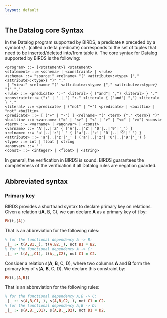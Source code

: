 ```yaml
---
layout: default
---
```


## The Datalog core Syntax
In the Datalog program supported by BIRDS, a predicate `R` preceded by a symbol `+`/`-` (called a delta predicate) corresponds to the set of tuples that need to be inserted/deleted into/from table `R`.
The core syntax for Datalog supported by BIRDS is the following:
```text
<program> ::= {<statement>} <statement>
<statement> ::= <schema> | <constraint> | <rule>
<schema> ::= "source:" <relname> "(" <attribute>:<type> {"," <attribute>:<type>} ")" "." 
 | "view:" <relname> "(" <attribute>:<type> {"," <attribute>:<type>} ")" "."
<rule> ::= <predicate> ":-" <literal> { ("and"| ",") <literal> } "."
<constraint>::= ("⊥" | "_|_") ":-" <literal> { ("and"| ",") <literal> } "."
<literal> ::= <predicate> | ("not" | "¬") <predicate> | <builtin> | "not" <builtin>
<predicate> ::= [ ("+" | "-") ] <relname> "(" <term> {"," <term>} ")"
<builtin> ::= <varname> ("=" | "<>" | "<" | ">" | "<=" | ">=") <const>
<term> ::= <varname> | <anonvar> | <const>
<varname> ::= 'A'|..|'Z' { ('A'|..|'Z'| '0'|..|'9'|'_') }
<relname> ::= 'a'|..|'z'|'_' { ('a'|..|'z'| '0'|..|'9'|'_') }
<attribute> ::= 'a'|..|'z'|'_' { ('a'|..|'z'| '0'|..|'9'|'_') }
<type> ::= int | float | string
<anonvar> ::= '_'
<const> ::= <integer> | <float> | <string>
```

In general, the verification in BIRDS is sound. BIRDS guarantees the completeness of the verification if all Datalog rules are negation guarded. 

## Abbreviated syntax

### Primary key

BIRDS provides a shorthand syntax to declare primary key on relations.
Given a relation t(**A**, B, C), we can declare **A** as a primary key of t by:

```prolog
PK(t,[A])
```
That is an abbreviation for the following rules:

```prolog
% for the functional dependency A -> B:
_|_ :- t(A,B1,_), t(A,B2,_), not B1 = B2.
% for the functional dependency A -> C:
_|_ :- t(A,_,C1), t(A,_,C2), not C1 = C2.
``` 

Consider a relation s(**A**, **B**, C, D), where two columns **A** and **B** form the primary key of s(**A**, **B**, C, D).
We declare this constraint by:

```prolog
PK(t,[A,B])
```
That is an abbreviation for the following rules:

```prolog
% for the functional dependency A,B -> C:
_|_ :- s(A,B,C1,_), s(A,B,C2,_), not C1 = C2.
% for the functional dependency A,B -> D:
_|_ :- s(A,B,_,D1), s(A,B,_,D2), not D1 = D2.
``` 